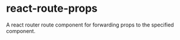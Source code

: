# react-route-props
A react router route component for forwarding props to the specified component.
